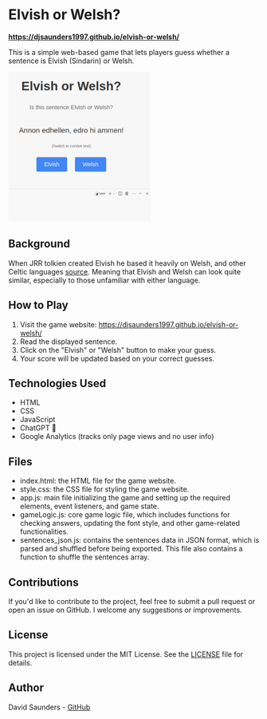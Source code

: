 # Elvish or Welsh?
**https://djsaunders1997.github.io/elvish-or-welsh/**

This is a simple web-based game that lets players guess whether a sentence is Elvish (Sindarin) or Welsh.

<img src="screenshot.png" height="300">

## Background

When JRR tolkien created Elvish he based it heavily on Welsh, and other Celtic languages [source](https://en.wikipedia.org/wiki/Sindarin).
Meaning that Elvish and Welsh can look quite similar, especially to those unfamiliar with either language.

## How to Play

1. Visit the game website: https://djsaunders1997.github.io/elvish-or-welsh/
2. Read the displayed sentence.
3. Click on the "Elvish" or "Welsh" button to make your guess.
4. Your score will be updated based on your correct guesses.

## Technologies Used

- HTML
- CSS
- JavaScript
- ChatGPT 👀️
- Google Analytics (tracks only page views and no user info)

## Files
- index.html: the HTML file for the game website.
- style.css: the CSS file for styling the game website.
- app.js: main file initializing the game and setting up the required elements, event listeners, and game state.
- gameLogic.js: core game logic file, which includes functions for checking answers, updating the font style, and other game-related functionalities.
- sentences_json.js: contains the sentences data in JSON format, which is parsed and shuffled before being exported. This file also contains a function to shuffle the sentences array.

## Contributions

If you'd like to contribute to the project, feel free to submit a pull request or open an issue on GitHub. I welcome any suggestions or improvements.

## License

This project is licensed under the MIT License. See the [LICENSE](LICENSE) file for details.

## Author

David Saunders - [GitHub](https://github.com/DJSaunders1997)
